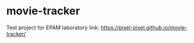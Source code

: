 # movie-tracker
Test project for EPAM laboratory
link: https://pixel-pixel.github.io/movie-tracker/
